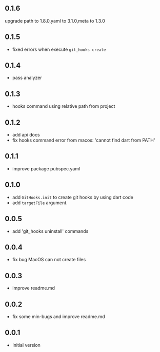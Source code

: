 ## 0.1.6
upgrade path to 1.8.0,yaml to 3.1.0,meta to 1.3.0
## 0.1.5

- fixed errors when execute `git_hooks create`
## 0.1.4
- pass analyzer
## 0.1.3
- hooks command using relative path from project
## 0.1.2
- add api docs
- fix hooks command error from macos: 'cannot find dart from PATH'
## 0.1.1
- improve package pubspec.yaml
## 0.1.0
- add `GitHooks.init` to create git hooks by using dart code
- add `targetFile` argument.

## 0.0.5

- add 'git_hooks uninstall' commands

## 0.0.4

- fix bug MacOS can not create files

## 0.0.3

- improve readme.md

## 0.0.2

- fix some min-bugs and improve readme.md
## 0.0.1

- Initial version